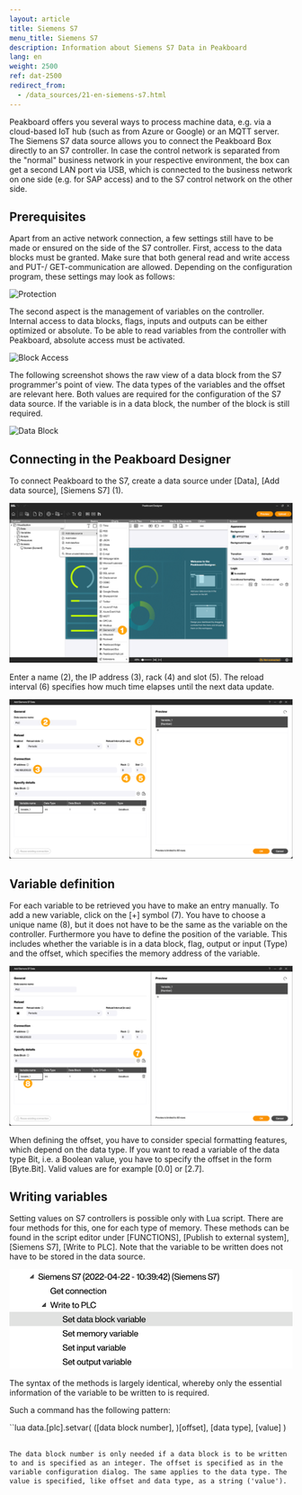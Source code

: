 ```yaml
---
layout: article
title: Siemens S7
menu_title: Siemens S7
description: Information about Siemens S7 Data in Peakboard
lang: en
weight: 2500
ref: dat-2500
redirect_from:
  - /data_sources/21-en-siemens-s7.html
---
```


Peakboard offers you several ways to process machine data, e.g. via a cloud-based IoT hub (such as from Azure or Google) or an MQTT server. The Siemens S7 data source allows you to connect the Peakboard Box directly to an S7 controller. In case the control network is separated from the "normal" business network in your respective environment, the box can get a second LAN port via USB, which is connected to the business network on one side (e.g. for SAP access) and to the S7 control network on the other side.

## Prerequisites

Apart from an active network connection, a few settings still have to be made or ensured on the side of the S7 controller. First, access to the data blocks must be granted. Make sure that both general read and write access and PUT-/ GET-communication are allowed. Depending on the configuration program, these settings may look as follows:

![Protection](/assets/images/data-sources/siemens-s7/datenquelle-s7-00-protection.png)

The second aspect is the management of variables on the controller. Internal access to data blocks, flags, inputs and outputs can be either optimized or absolute. To be able to read variables from the controller with Peakboard, absolute access must be activated.

![Block Access](/assets/images/data-sources/siemens-s7/datenquelle-s7-01-block-access.png)

The following screenshot shows the raw view of a data block from the S7 programmer's point of view. The data types of the variables and the offset are relevant here. Both values are required for the configuration of the S7 data source. If the variable is in a data block, the number of the block is still required.

![Data Block](/assets/images/data-sources/siemens-s7/datenquelle-s7-02-data-block.png)

## Connecting in the Peakboard Designer

To connect Peakboard to the S7, create a data source under [Data], [Add data source], [Siemens S7] (1).

![Add data source](/assets/images/data-sources/siemens-s7/en_s7_add-datasource.png)

Enter a name (2), the IP address (3), rack (4) and slot (5). The reload interval (6) specifies how much time elapses until the next data update.

![Configure data source](/assets/images/data-sources/siemens-s7/en_s7_configure-datasource.png)

## Variable definition

For each variable to be retrieved you have to make an entry manually. To add a new variable, click on the [+] symbol (7). You have to choose a unique name (8), but it does not have to be the same as the variable on the controller. Furthermore you have to define the position of the variable. This includes whether the variable is in a data block, flag, output or input (Type) and the offset, which specifies the memory address of the variable.

![Add variable](/assets/images/data-sources/siemens-s7/en_s7_add-variable.png)

When defining the offset, you have to consider special formatting features, which depend on the data type. If you want to read a variable of the data type Bit, i.e. a Boolean value, you have to specify the offset in the form [Byte.Bit]. Valid values are for example [0.0] or [2.7].

## Writing variables

Setting values on S7 controllers is possible only with Lua script. There are four methods for this, one for each type of memory. These methods can be found in the script editor under [FUNCTIONS], [Publish to external system], [Siemens S7], [Write to PLC].
Note that the variable to be written does not have to be stored in the data source.

![Write variables](/assets/images/data-sources/siemens-s7/en_s7_write-variable.png)

The syntax of the methods is largely identical, whereby only the essential information of the variable to be written to is required.

Such a command has the following pattern:

``lua
data.[plc].setvar( ([data block number], )[offset], [data type], [value] )
```

The data block number is only needed if a data block is to be written to and is specified as an integer. The offset is specified as in the variable configuration dialog. The same applies to the data type. The value is specified, like offset and data type, as a string ('value').
